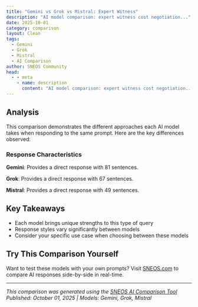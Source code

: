 ```yaml
---
title: "Gemini vs Grok vs Mistral: Expert Witness"
description: "AI model comparison: expert witness cost negotiation..."
date: 2025-10-01
category: comparison
layout: Clean
tags:
  - Gemini
  - Grok
  - Mistral
  - AI Comparison
author: SNEOS Community
head:
  - - meta
    - name: description
      content: "AI model comparison: expert witness cost negotiation..."
---
```


<ChatComparison
  title="Gemini vs Grok vs Mistral: Expert Witness"
  prompt="expert witness cost negotiation"
  :responses='{
    "Gemini": "Negotiating expert witness costs is a critical part of litigation, and requires a strategic approach. Here\u0027s a breakdown of how to effectively negotiate expert witness fees, covering preparation, negotiation tactics, and potential pitfalls:\n\n**I. Preparation is Key**\n\n*   **Budget and Case Assessment:**\n    *   **Overall Budget:** Know your overall litigation budget and how much you can realistically allocate to expert witnesses.\n    *   **Case Value:** The value of your case and the complexity of the issues directly impact how much you can justify spending on expert testimony.\n    *   **Expert\u0027s Role:** Determine precisely what you need the expert to do: initial consultation, report preparation, deposition, testimony at trial. The scope of their engagement significantly affects the cost.\n    *   **Local Market Rates:** Research what other experts in the same field typically charge in your geographic area.  You can consult with other attorneys, legal support services, or online databases (sometimes). Keep in mind that some experts in niche areas may be harder to find, so their rates may be higher.\n*   **Review the Expert\u0027s Fee Schedule:**\n    *   Carefully analyze the expert\u0027s fee schedule *before* you formally retain them. Pay attention to:\n        *   **Hourly Rates:**  Are they separate for different types of work (e.g., review of records, report writing, deposition preparation, courtroom testimony)?  Are rates higher for travel or weekend/holiday work?\n        *   **Retainer Fees:**  How much is required upfront, and is it refundable if the expert is not needed?\n        *   **Minimum Charges:** Are there minimum billing increments (e.g., 15-minute increments)?\n        *   **Expense Reimbursement:**  What expenses are covered (travel, lodging, meals, photocopying, online research, etc.) and how are they documented?  What are the limitations?\n        *   **Cancellation Policies:**  What fees are charged if a deposition or trial is canceled or postponed?  This is crucial.\n        *   **Payment Terms:** When are invoices due? What happens if they are not paid promptly?  (Late fees, withdrawal from the case).\n        *   **Contingency Fees:**  *Never* agree to contingency fees for expert witnesses.  This is generally considered unethical and can invalidate the expert\u0027s testimony.\n*   **Identify Potential Cost Drivers:**\n    *   **Volume of Documents:** A large volume of documents to review will significantly increase costs.  Can you narrow the scope of the review or provide the expert with summaries or key excerpts?\n    *   **Complexity of the Issues:**  Complex scientific or technical issues require more time for the expert to understand and explain.\n    *   **Length of Deposition/Trial Testimony:**  Estimate how long the deposition and trial testimony are likely to take.\n    *   **Travel Requirements:**  If the expert is located far away, travel expenses (airfare, lodging, meals, time) can be substantial.\n\n**II. Negotiation Tactics**\n\n*   **Early Negotiation:**  Negotiate fees *before* you formally retain the expert. Once they are actively working on the case, it\u0027s much harder to renegotiate.\n*   **Open Communication and Transparency:**  Be upfront about your budget limitations and the scope of work you need. Explain why you believe the proposed fees are too high.\n*   **Focus on Specific Areas for Reduction:**  Instead of simply asking for a general discount, target specific areas where you believe costs can be reduced:\n    *   **Hourly Rate:**  \u0022Dr. Smith, your hourly rate for report writing is higher than the prevailing rate in this area. Would you consider a lower rate, especially given the volume of work involved?\u0022\n    *   **Travel Expenses:**  \u0022Can we agree on a per diem for meals instead of reimbursing actual expenses?  Can we book travel arrangements directly to control costs?\u0022\n    *   **Minimum Charges:** \u0022Would you be willing to bill in smaller increments than 15 minutes, especially for brief phone calls?\u0022\n    *   **Report Writing:**  \u0022Could you provide a concise report focusing on the key issues, rather than a comprehensive analysis of every document?\u0022\n*   **Alternative Fee Arrangements:**\n    *   **Flat Fee for Specific Tasks:**  Consider a flat fee for report writing, deposition preparation, or other defined tasks. This provides cost certainty.  Be very clear about the deliverables included in the flat fee.\n    *   **Phased Approach:** Break the expert\u0027s work into phases.  Start with an initial consultation and preliminary report, and then decide whether to proceed with further work.  This allows you to control costs and evaluate the expert\u0027s usefulness.\n    *   **Contingency on Settlement/Trial Result (AVOID):** As mentioned earlier, these are generally unethical and should be avoided.\n*   **Highlight the Benefits of the Engagement:**  Emphasize the benefits the expert will receive:\n    *   **Prestige:**  \u0022This is a high-profile case that will enhance your reputation.\u0022\n    *   **Future Referrals:**  \u0022We often use experts in similar cases and would be happy to refer you to other clients.\u0022\n    *   **Guaranteed Payment:**  \u0022We have a track record of paying our experts promptly.\u0022\n*   **\u0022Best and Final Offer\u0022:**  If negotiations stall, consider making a \u0022best and final offer.\u0022  Be prepared to walk away if the expert is unwilling to compromise.\n*   **Documentation:**  Always document all fee agreements in writing, signed by both you and the expert.  This avoids misunderstandings later on.\n\n**III. What to Do If Negotiation Fails**\n\n*   **Consider a Different Expert:** If you cannot reach an agreement on fees, explore alternative experts who offer more reasonable rates.  Don\u0027t sacrifice quality for price, but be mindful of your budget.\n*   **Limit the Scope of the Expert\u0027s Work:**  If you are committed to using a particular expert, try to limit the scope of their engagement to the most critical issues.  This can reduce overall costs.\n*   **Seek Court Approval:**  In some cases, you may be able to seek court approval for expert witness fees, especially if the other side is challenging the reasonableness of the fees. However, this is usually done *after* the services have been rendered, and you don\u0027t want to be in a position where you can\u0027t afford to pay your expert.\n\n**IV. Common Pitfalls to Avoid**\n\n*   **Waiting Too Long to Negotiate:** As mentioned, negotiate fees *before* the expert starts working on the case.\n*   **Failing to Document the Agreement:**  Always put the fee agreement in writing.\n*   **Underestimating the Cost:**  Be realistic about the time and effort required for the expert to complete their work.\n*   **Paying Excessively for Credentials:**  While expertise is important, don\u0027t overpay for unnecessary credentials or publications. Focus on finding an expert who can clearly explain the relevant issues to a judge and jury.  A local expert with practical experience may be more effective than a nationally renowned expert with exorbitant fees.\n*   **Ignoring Expense Reimbursement Policies:**  Carefully review the expert\u0027s expense reimbursement policies to avoid unexpected charges.\n*   **Not Monitoring the Expert\u0027s Time:**  Regularly review the expert\u0027s invoices to ensure that they are billing accurately and efficiently.  Don\u0027t be afraid to question charges that seem excessive or unclear.\n*   **Disregarding the Expert\u0027s Reputation for Cost-Effectiveness:**  Talk to other attorneys who have used the expert before to get a sense of their billing practices and overall cost-effectiveness.\n\n**Key Considerations Throughout the Process**\n\n*   **Professionalism:** Maintain a professional and respectful tone throughout the negotiation process.\n*   **Ethical Considerations:** Adhere to all applicable ethical rules regarding expert witness fees.\n*   **Jurisdictional Rules:** Be aware of any local court rules or statutes that govern expert witness fees.\n\nBy carefully preparing, employing effective negotiation tactics, and avoiding common pitfalls, you can successfully manage expert witness costs while securing the best possible testimony for your case.\n",
    "Grok": "Negotiating the cost of an expert witness can be a delicate process, as their fees often reflect their specialized knowledge, experience, and the time they dedicate to a case. However, with a strategic approach, you can ensure that the costs are reasonable and aligned with your budget. Below are key steps and tips for negotiating the cost of an expert witness:\n\n---\n\n### 1. Understand the Role and Value of the Expert Witness\n   - Determine why you need the expert witness and the specific expertise they bring to your case (e.g., medical, financial, engineering, etc.).\n   - Recognize that their testimony or analysis could be pivotal to the outcome of your case, so prioritize quality over simply cutting costs.\n   - Research the typical fees for experts in their field and geographic area to establish a baseline for negotiations.\n\n---\n\n### 2. Research and Compare Fees\n   - Obtain quotes from multiple expert witnesses to understand the range of fees for similar services. Fees can vary widely depending on the expert\u0027s credentials, demand, and the complexity of the case.\n   - Ask colleagues, attorneys, or professional networks for recommendations on experts who are reasonable in terms of cost and reliability.\n   - Check if the expert has a fee schedule or standard rates for services like depositions, trial testimony, report writing, and consultations.\n\n---\n\n### 3. Request a Detailed Fee Structure\n   - Ask the expert to break down their costs, including:\n     - Hourly rates for research, report preparation, and consultations.\n     - Flat fees for specific services (e.g., written reports or trial testimony).\n     - Travel expenses, if applicable.\n     - Retainer fees (if required).\n   - Clarify whether there are additional charges for follow-up questions, revisions to reports, or last-minute changes in scheduling.\n\n---\n\n### 4. Discuss Scope of Work\n   - Clearly define the scope of the expert\u2019s involvement to avoid unnecessary expenses. For example, do they need to prepare a full report, or is a verbal consultation sufficient?\n   - Negotiate limits on billable hours for certain tasks, such as research or preparation, to control costs.\n   - Ask if the expert can provide an estimate of the total time they anticipate spending on the case.\n\n---\n\n### 5. Negotiate the Fee\n   - **Start with Transparency:** Explain your budget constraints upfront and ask if they can accommodate your needs.\n   - **Offer a Flat Fee:** Some experts may agree to a flat fee for their services instead of an hourly rate, which can help you avoid unexpected costs.\n   - **Request a Discount:** If the case is high-profile or could lead to repeat business, ask if they\u2019d consider a reduced rate.\n   - **Phase the Work:** If the case is complex, propose breaking the work into phases with payment tied to deliverables (e.g., initial report, deposition, trial testimony).\n   - **Ask About Retainer Adjustments:** If a retainer is required, negotiate a smaller upfront payment with the balance due upon completion of key tasks.\n\n---\n\n### 6. Address Travel and Miscellaneous Costs\n   - If the expert needs to travel for depositions or trial, negotiate reimbursement terms (e.g., economy flights, reasonable lodging).\n   - Confirm whether they charge for travel time and, if so, negotiate a lower rate for non-working hours.\n\n---\n\n### 7. Put Everything in Writing\n   - Once a fee agreement is reached, draft a formal engagement letter or contract that outlines:\n     - The scope of work.\n     - The agreed-upon fee structure (hourly rates, flat fees, etc.).\n     - Payment terms and deadlines.\n     - Caps on hours or total costs, if applicable.\n     - Policies on cancellations or rescheduling.\n   - Ensure both parties sign the agreement to avoid misunderstandings later.\n\n---\n\n### 8. Maintain a Professional Relationship\n   - Approach negotiations respectfully, acknowledging the expert\u2019s value and expertise.\n   - Avoid overly aggressive bargaining, as it may sour the relationship or cause the expert to decline the engagement.\n   - If costs remain a concern, consider whether a less experienced (but still qualified) expert or a consultant could suffice for certain tasks.\n\n---\n\n### Additional Tips:\n   - **Timing Matters:** Engage the expert as early as possible to avoid rush fees or availability issues, which can drive up costs.\n   - **Leverage Referrals:** Experts may offer a discount if referred by a trusted colleague or if they\u2019ve worked with you before.\n   - **Consider Alternatives:** If an expert\u2019s fees are prohibitive, explore whether a university professor, retired professional, or lower-cost consultant can provide similar insights.\n\n---\n\n### Typical Costs of Expert Witnesses\nWhile costs vary widely, here\u2019s a general range based on the type of expert (as of recent data; adjust for inflation or local norms):\n   - Medical Experts: $300\u2013$1,000\u002B per hour (e.g., doctors, surgeons).\n   - Financial/Accounting Experts: $250\u2013$800 per hour.\n   - Engineering/Technical Experts: $200\u2013$600 per hour.\n   - Retainers: Often $2,000\u2013$5,000 upfront, depending on the case.\n\nKeep in mind that trial testimony often carries a premium (e.g., a full-day rate of $2,000\u2013$10,000).\n\n---\n\nBy following these steps, you can negotiate a fair price for an expert witness while ensuring their contribution adds value to your case. If you\u2019re working with an attorney, involve them in the negotiation process to leverage their experience and relationships with experts. If you have a specific type of expert or case in mind, let me know, and I can provide more tailored advice!",
    "Mistral": "Negotiating the cost of an expert witness involves several key steps to ensure you get the best value for your investment. Here are some strategies to help you through the process:\n\n### 1. **Understand the Market Rates**\n   - **Research Industry Standards:** Look into the typical rates for expert witnesses in your specific field. This can give you a baseline for what to expect.\n   - **Consult Legal Directories:** Websites like Martindale-Hubbell, ExpertPages, and others often list expert witnesses along with their rates.\n\n### 2. **Assess the Expert\u0027s Qualifications**\n   - **Experience and Credentials:** Ensure the expert has the necessary qualifications and experience. Sometimes, a highly qualified expert may justify a higher fee.\n   - **Reputation:** Check the expert\u0027s track record, including past cases and testimonials. A reputable expert might be worth the higher cost.\n\n### 3. **Negotiate the Scope of Work**\n   - **Define Clear Deliverables:** Be specific about what you need from the expert. This could include written reports, depositions, trial testimony, etc.\n   - **Time Commitment:** Negotiate the number of hours or days the expert will be required. This can help in managing costs.\n\n### 4. **Fee Structure**\n   - **Hourly vs. Flat Rate:** Determine whether an hourly rate or a flat fee is more cost-effective for your needs.\n   - **Retainer Fees:** Some experts may require a retainer fee. Negotiate the amount and terms of the retainer.\n\n### 5. **Travel and Expenses**\n   - **Travel Costs:** Negotiate travel expenses, including airfare, accommodation, and per diem.\n   - **Reimbursement Policies:** Ensure there is a clear policy on reimbursement for any additional expenses.\n\n### 6. **Payment Terms**\n   - **Payment Schedule:** Negotiate the payment schedule, such as upfront payments, milestone payments, or payments upon completion.\n   - **Invoicing:** Agree on the invoicing process and ensure it aligns with your budgeting and accounting practices.\n\n### 7. **Contract Terms**\n   - **Cancellation Policy:** Negotiate terms for cancellation fees in case the expert\u0027s services are no longer needed.\n   - **Confidentiality:** Ensure the contract includes confidentiality clauses to protect sensitive information.\n\n### 8. **Alternative Experts**\n   - **Compare Quotes:** Get quotes from multiple experts to compare rates and services.\n   - **Negotiate with Alternatives:** Use quotes from other experts as leverage in your negotiations.\n\n### 9. **Value-Added Services**\n   - **Additional Services:** Negotiate for additional services such as preliminary consultations, document reviews, or training sessions.\n   - **Discounts:** Ask for discounts for long-term engagements or multiple services.\n\n### 10. **Communication and Transparency**\n   - **Open Communication:** Maintain open and transparent communication throughout the negotiation process.\n   - **Document Everything:** Keep a record of all agreements and communications to avoid misunderstandings later.\n\n### Example Negotiation Script\n\n**You:** \u0022Thank you for providing your fee schedule. I\u0027ve done some research and found that the industry standard for similar services is around $X per hour. Given your expertise, I understand your rate is $Y per hour. However, considering the scope of our project and the potential for long-term engagement, would you be open to discussing a slightly adjusted rate?\u0022\n\n**Expert:** \u0022I appreciate your understanding of the market rates. While my rate is $Y per hour, I can offer a discounted rate of $Z per hour for a long-term engagement. Additionally, I can provide a flat fee for the entire project if that works better for your budget.\u0022\n\n**You:** \u0022That sounds reasonable. Could we also discuss the travel expenses and reimbursement policies? I\u0027d like to ensure we have a clear understanding of all costs involved.\u0022\n\nBy following these steps and maintaining a professional and respectful approach, you can effectively negotiate the cost of an expert witness while ensuring you get the best value for your investment."
  }'
  published-date="22:23"
/>

## Analysis

This comparison demonstrates the different approaches each AI model takes when responding to the same prompt. Here are the key differences observed:

### Response Characteristics

**Gemini**: Provides a direct response with 81 sentences. 

**Grok**: Provides a direct response with 67 sentences. 

**Mistral**: Provides a direct response with 49 sentences. 

## Key Takeaways

- Each model brings unique strengths to this type of query
- Response styles vary significantly between models
- Consider your specific use case when choosing between these models

## Try This Comparison Yourself

Want to test these models with your own prompts? Visit [SNEOS.com](https://sneos.com) to compare AI responses side-by-side in real-time.

---

*This comparison was generated using the [SNEOS AI Comparison Tool](https://sneos.com)*
*Published: October 01, 2025 | Models: Gemini, Grok, Mistral*
